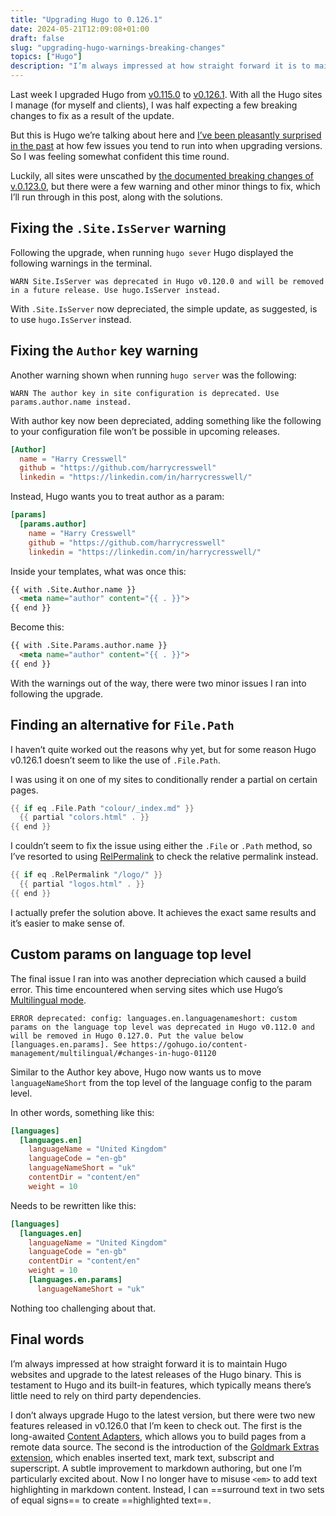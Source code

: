 ```yaml
---
title: "Upgrading Hugo to 0.126.1"
date: 2024-05-21T12:09:08+01:00
draft: false
slug: "upgrading-hugo-warnings-breaking-changes"
topics: ["Hugo"]
description: "I’m always impressed at how straight forward it is to maintain Hugo websites and upgrade to the latest releases of the Hugo binary."
---
```


Last week I upgraded Hugo from [v0.115.0](https://github.com/gohugoio/hugo/releases/tag/v0.115.0) to [v0.126.1](https://github.com/gohugoio/hugo/releases/tag/v0.126.1). With all the Hugo sites I manage (for myself and clients), I was half expecting a few breaking changes to fix as a result of the update.

But this is Hugo we’re talking about here and [I’ve been pleasantly surprised in the past](/writing/breaking-changes-upgrading-hugo/) at how few issues you tend to run into when upgrading versions. So I was feeling somewhat confident this time round.

Luckily, all sites were unscathed by [the documented breaking changes of v.0.123.0](https://github.com/gohugoio/hugo/releases?page=3), but there were a few warning and other minor things to fix, which I’ll run through in this post, along with the solutions.


## Fixing the `.Site.IsServer` warning

Following the upgrade, when running `hugo sever`  Hugo displayed the following warnings in the terminal.

```
WARN Site.IsServer was deprecated in Hugo v0.120.0 and will be removed in a future release. Use hugo.IsServer instead.
```

With `.Site.IsServer` now depreciated, the simple update, as suggested, is to use `hugo.IsServer` instead.

## Fixing the `Author` key warning

Another warning shown when running `hugo server` was the following:

```
WARN The author key in site configuration is deprecated. Use params.author.name instead.
```

With author key now been depreciated, adding something like the following to your configuration file won’t be possible in upcoming releases.

```toml
[Author]
  name = "Harry Cresswell"
  github = "https://github.com/harrycresswell"
  linkedin = "https://linkedin.com/in/harrycresswell/"
```

Instead, Hugo wants you to treat author as a param:

```toml
[params]
  [params.author]
    name = "Harry Cresswell"
    github = "https://github.com/harrycresswell"
    linkedin = "https://linkedin.com/in/harrycresswell/"
```

Inside your templates, what was once this:

```html
{{ with .Site.Author.name }}
  <meta name="author" content="{{ . }}">
{{ end }}
```

Become this:

```html
{{ with .Site.Params.author.name }}
  <meta name="author" content="{{ . }}">
{{ end }}
```

With the warnings out of the way, there were two minor issues I ran into following the upgrade.

## Finding an alternative for `File.Path`

I haven’t quite worked out the reasons why yet, but for some reason Hugo v0.126.1 doesn’t seem to like the use of `.File.Path`. 

I was using it on one of my sites to conditionally render a partial on certain pages. 

```go
{{ if eq .File.Path "colour/_index.md" }}
  {{ partial "colors.html" . }}
{{ end }}
```

I couldn’t seem to fix the issue using either the `.File` or `.Path` method, so I’ve resorted to using [RelPermalink](https://gohugo.io/methods/resource/relpermalink/) to check the relative permalink instead.

```go
{{ if eq .RelPermalink "/logo/" }}
  {{ partial "logos.html" . }}
{{ end }}
```

I actually prefer the solution above. It achieves the exact same results and it’s easier to make sense of.

## Custom params on language top level

The final issue I ran into was another depreciation which caused a build error. This time encountered when serving sites which use Hugo’s [Multilingual mode](https://gohugo.io/content-management/multilingual/).

```
ERROR deprecated: config: languages.en.languagenameshort: custom params on the language top level was deprecated in Hugo v0.112.0 and will be removed in Hugo 0.127.0. Put the value below [languages.en.params]. See https://gohugo.io/content-management/multilingual/#changes-in-hugo-01120
```

Similar to the Author key above, Hugo now wants us to move `languageNameShort` from the top level of the language config to the param level. 

In other words, something like this:

```toml
[languages]
  [languages.en]
    languageName = "United Kingdom"
    languageCode = "en-gb"
    languageNameShort = "uk"
    contentDir = "content/en"
    weight = 10
```

Needs to be rewritten like this:

```toml
[languages]
  [languages.en]
    languageName = "United Kingdom"
    languageCode = "en-gb"
    contentDir = "content/en"
    weight = 10
    [languages.en.params]
      languageNameShort = "uk"
```

Nothing too challenging about that.

## Final words

I’m always impressed at how straight forward it is to maintain Hugo websites and upgrade to the latest releases of the Hugo binary. This is testament to Hugo and its built-in features, which typically means there’s little need to rely on third party dependencies.

I don’t always upgrade Hugo to the latest version, but there were two new features released in v0.126.0 that I’m keen to check out. The first is the long-awaited [Content Adapters](https://gohugo.io/content-management/content-adapters/), which allows you to build pages from a remote data source. The second is the introduction of the [Goldmark Extras extension](https://gohugo.io/getting-started/configuration-markup/#extras-extension), which enables inserted text, mark text, subscript and superscript. A subtle improvement to markdown authoring, but one I’m particularly excited about. Now I no longer have to misuse `<em>` to add text highlighting in markdown content. Instead, I can \==surround text in two sets of equal signs\== to create ==highlighted text==.



